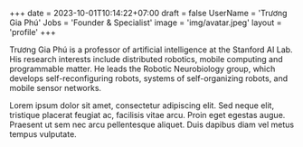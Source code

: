 +++
date = 2023-10-01T10:14:22+07:00
draft = false
UserName = 'Trương Gia Phú'
Jobs = 'Founder & Specialist'
image = 'img/avatar.jpeg'
layout  = 'profile'
+++

Trương Gia Phú is a professor of artificial intelligence at the Stanford AI Lab. His research interests include distributed robotics, mobile computing and programmable matter. He leads the Robotic Neurobiology group, which develops self-reconfiguring robots, systems of self-organizing robots, and mobile sensor networks.

Lorem ipsum dolor sit amet, consectetur adipiscing elit. Sed neque elit, tristique placerat feugiat ac, facilisis vitae arcu. Proin eget egestas augue. Praesent ut sem nec arcu pellentesque aliquet. Duis dapibus diam vel metus tempus vulputate.